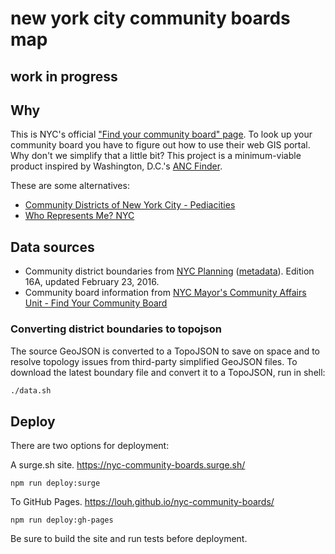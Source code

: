 new york city community boards map
==================================

## work in progress

## Why

This is NYC's official ["Find your community board" page](http://www.nyc.gov/html/cau/html/cb/cb.shtml). To look up your community board you have to figure out how to use their web GIS portal. Why don't we simplify that a little bit? This project is a minimum-viable product inspired by Washington, D.C.'s [ANC Finder](http://ancfinder.org/).

These are some alternatives:

- [Community Districts of New York City - Pediacities](http://nyc.pediacities.com/Community_Districts)
- [Who Represents Me? NYC](http://www.mygovnyc.org/)

## Data sources

- Community district boundaries from [NYC Planning](http://www1.nyc.gov/site/planning/data-maps/open-data/districts-download-metadata.page) ([metadata](http://www1.nyc.gov/assets/planning/download/pdf/data-maps/open-data/nycd_metadata.pdf?v=16a)). Edition 16A, updated February 23, 2016.
- Community board information from [NYC Mayor's Community Affairs Unit - Find Your Community Board](http://www.nyc.gov/html/cau/html/cb/cb.shtml)

### Converting district boundaries to topojson

The source GeoJSON is converted to a TopoJSON to save on space and to resolve topology issues from third-party simplified GeoJSON files. To download the latest boundary file and convert it to a TopoJSON, run in shell:

```sh
./data.sh
```

## Deploy

There are two options for deployment:

A surge.sh site. https://nyc-community-boards.surge.sh/

```
npm run deploy:surge
```

To GitHub Pages. https://louh.github.io/nyc-community-boards/

```
npm run deploy:gh-pages
```

Be sure to build the site and run tests before deployment.
